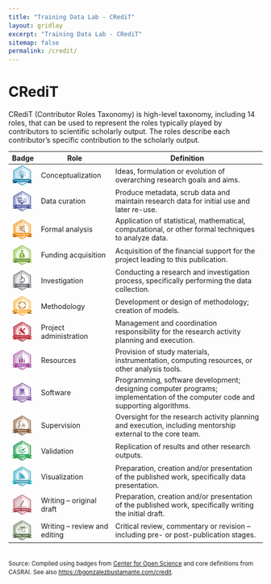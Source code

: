 ```yaml
---
title: "Training Data Lab - CRediT"
layout: gridlay
excerpt: "Training Data Lab - CRediT"
sitemap: false
permalink: /credit/
---
```


# CRediT

CRediT (Contributor Roles Taxonomy) is high-level taxonomy, including 14 roles, that can be used to represent the roles typically played by contributors to scientific scholarly output. The roles describe each contributor’s specific contribution to the scholarly output.

| **Badge** | **Role** | **Definition**
|---|---|---|
| <img src="../images/badges/conceptualization.png" align="center" width="40" /> | Conceptualization | Ideas, formulation or evolution of overarching research goals and aims. |
| <img src="../images/badges/data_curation.png" align="center" width="40" /> | Data curation | Produce metadata, scrub data and maintain research data for initial use and later re-use. |
| <img src="../images/badges/formal_analysis.png" align="center" width="40" /> | Formal analysis | Application of statistical, mathematical, computational, or other formal techniques to analyze data. |
| <img src="../images/badges/funding_acquisition.png" align="center" width="40" /> | Funding acquisition | Acquisition of the financial support for the project leading to this publication. |
| <img src="../images/badges/investigation.png" align="center" width="40" /> | Investigation | Conducting a research and investigation process, specifically performing the data collection. |
| <img src="../images/badges/methodology.png" align="center" width="40" /> | Methodology | Development or design of methodology; creation of models. |
| <img src="../images/badges/project_administration.png" align="center" width="40" /> | Project administration | Management and coordination responsibility for the research activity planning and execution. |
| <img src="../images/badges/resources.png" align="center" width="40" /> | Resources | Provision of study materials, instrumentation, computing resources, or other analysis tools. |
| <img src="../images/badges/computation.png" align="center" width="40" /> | Software | Programming, software development; designing computer programs; implementation of the computer code and supporting algorithms. |
| <img src="../images/badges/supervision.png" align="center" width="40" /> | Supervision | Oversight for the research activity planning and execution, including mentorship external to the core team. |
| <img src="../images/badges/testing.png" align="center" width="40" /> | Validation | Replication of results and other research outputs. |
| <img src="../images/badges/data_visualization.png" align="center" width="40" /> | Visualization | Preparation, creation and/or presentation of the published work, specifically data presentation. |
| <img src="../images/badges/writing_initial_draft.png" align="center" width="40" /> | Writing – original draft | Preparation, creation and/or presentation of the published work, specifically writing the initial draft. |
| <img src="../images/badges/writing_review.png" align="center" width="40" /> | Writing – review and editing | Critical review, commentary or revision – including pre- or post-publication stages. |

<br />
<small>Source: Compiled using badges from <a href="https://github.com/CenterForOpenScience/open_research_badges" target="_blank">Center for Open Science</a> and core definitions from CASRAI. See also <a href="https://bgonzalezbustamante.com/credit/" target="_blank">https://bgonzalezbustamante.com/credit</a>. </small><br />
